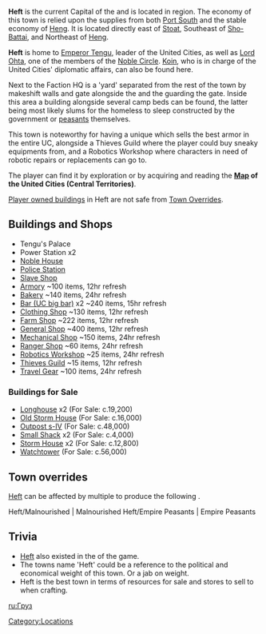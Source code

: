**Heft** is the current Capital of the [](02%20-%20Projects%20&%20Wikis/Kenshi/Kenshi%20Wiki/Kenshi%20Wiki%20Template/United_Cities.md) and is located in [](The_Great_Desert.md) region. The economy of this town is
relied upon the supplies from both [Port South](Port_South.md "wikilink")
and the stable economy of [Heng](Heng_(Zone).md "wikilink"). It is located
directly east of [Stoat](Stoat.md "wikilink"), Southeast of
[Sho-Battai](Sho-Battai.md "wikilink"), and Northeast of
[Heng](Heng.md "wikilink").

**Heft** is home to [Emperor Tengu](Emperor_Tengu.md "wikilink"), leader of
the United Cities, as well as [Lord Ohta](Lord_Ohta.md "wikilink"), one of
the members of the [Noble Circle](Noble_Circle.md "wikilink").
[Koin](Koin.md "wikilink"), who is in charge of the United Cities'
diplomatic affairs, can also be found here.

Next to the Faction HQ is a 'yard' separated from the rest of the town
by makeshift walls and gate alongside the [](Samurai_Gate_Sergeant.md) and the [](Samurai_Gate_Guard.md) guarding the gate. Inside this
area a building alongside several camp beds can be found, the latter
being most likely slums for the homeless to sleep constructed by the
government or [peasants](02%20-%20Projects%20&%20Wikis/Kenshi/Kenshi%20Wiki/Kenshi%20Wiki%20Template/Empire_Peasants.md "wikilink") themselves.

This town is noteworthy for having a unique [](Heft_Armory.md) which sells the best armor in the entire
UC, alongside a Thieves Guild where the player could buy sneaky
equipments from, and a Robotics Workshop where characters in need of
robotic repairs or replacements can go to.

The player can find it by exploration or by acquiring and reading the
**[Map](Maps.md "wikilink") of the United Cities (Central Territories)**.

[Player owned buildings](Player-Owned_Buildings_in_Town.md "wikilink") in
Heft are not safe from [Town Overrides](Town_Overrides.md "wikilink").

## Buildings and Shops

- Tengu's Palace
- Power Station x2
- [Noble House](Noble_House.md "wikilink")
- [Police Station](Police_Station.md "wikilink")
- [Slave Shop](Slave_Shop.md "wikilink")
- [Armory](Heft_Armory.md "wikilink") ~100 items, 12hr refresh
- [Bakery](Empire_Bakery.md "wikilink") ~140 items, 24hr refresh
- [Bar (UC big bar)](Bars.md "wikilink") x2 ~240 items, 15hr refresh
- [Clothing Shop](Clothing_Shop.md "wikilink") ~130 items, 12hr refresh
- [Farm Shop](Farm_Shop.md "wikilink") ~222 items, 12hr refresh
- [General Shop](Empire_General_Shop.md "wikilink") ~400 items, 12hr
  refresh
- [Mechanical Shop](Empire_Mechanical_Shop.md "wikilink") ~150 items, 24hr
  refresh
- [Ranger Shop](Empire_Ranger_Shop.md "wikilink") ~60 items, 24hr refresh
- [Robotics Workshop](Robotics_Workshop.md "wikilink") ~25 items, 24hr
  refresh
- [Thieves Guild](Thieves_Guild.md "wikilink") ~15 items, 12hr refresh
- [Travel Gear](Travel_Gear.md "wikilink") ~100 items, 24hr refresh

### Buildings for Sale

- [Longhouse](Longhouse.md "wikilink") x2 (For Sale: c.19,200)
- [Old Storm House](Storm_House.md "wikilink") (For Sale: c.16,000)
- [Outpost s-IV](Outpost_s-IV.md "wikilink") (For Sale: c.48,000)
- [Small Shack](Small_Shack.md "wikilink") x2 (For Sale: c.4,000)
- [Storm House](Storm_House.md "wikilink") x2 (For Sale: c.12,800)
- [Watchtower](Watchtower.md "wikilink") (For Sale: c.56,000)

## Town overrides

[Heft](Heft.md "wikilink") can be affected by multiple [](World_States.md) to produce the following [](Town_Overrides.md).

<tabview> Heft/Malnourished \| Malnourished Heft/Empire Peasants \|
Empire Peasants </tabview>

## Trivia

- [Heft](Heft_(Alpha).md "wikilink") also existed in the [](Old_World.md) of the game.
- The towns name 'Heft' could be a reference to the political and
  economical weight of this town. Or a jab on [](Emperor_Tengu.md) weight.
- Heft is the best town in terms of resources for sale and stores to
  sell to when crafting.

[ru:Груз](ru:Груз "wikilink")

[Category:Locations](Category:Locations "wikilink")